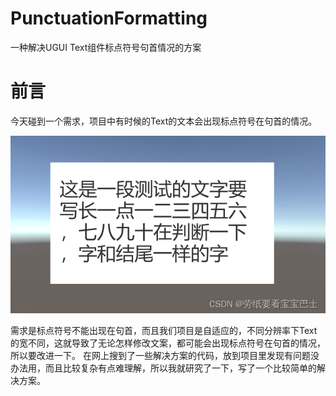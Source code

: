 # PunctuationFormatting
一种解决UGUI Text组件标点符号句首情况的方案
# 前言
今天碰到一个需求，项目中有时候的Text的文本会出现标点符号在句首的情况。

![image](images/1.png)

需求是标点符号不能出现在句首，而且我们项目是自适应的，不同分辨率下Text的宽不同，这就导致了无论怎样修改文案，都可能会出现标点符号在句首的情况，所以要改进一下。
在网上搜到了一些解决方案的代码，放到项目里发现有问题没办法用，而且比较复杂有点难理解，所以我就研究了一下，写了一个比较简单的解决方案。
